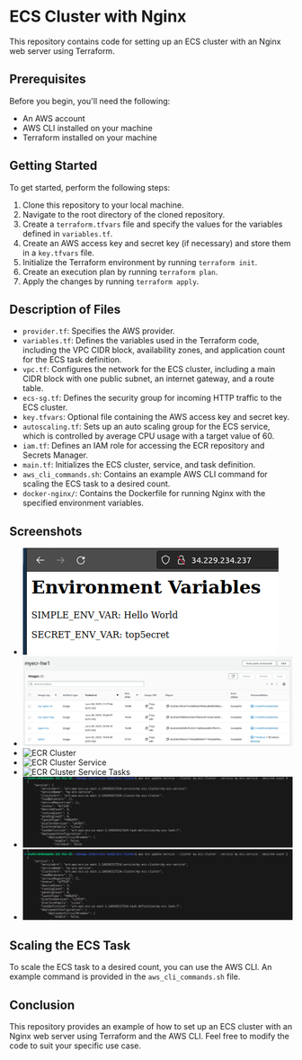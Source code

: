 # ECS Cluster with Nginx

This repository contains code for setting up an ECS cluster with an Nginx web server using Terraform.

## Prerequisites

Before you begin, you'll need the following:

- An AWS account
- AWS CLI installed on your machine
- Terraform installed on your machine

## Getting Started

To get started, perform the following steps:

1. Clone this repository to your local machine.
2. Navigate to the root directory of the cloned repository.
3. Create a `terraform.tfvars` file and specify the values for the variables defined in `variables.tf`.
4. Create an AWS access key and secret key (if necessary) and store them in a `key.tfvars` file.
5. Initialize the Terraform environment by running `terraform init`.
6. Create an execution plan by running `terraform plan`.
7. Apply the changes by running `terraform apply`.

## Description of Files

- `provider.tf`: Specifies the AWS provider.
- `variables.tf`: Defines the variables used in the Terraform code, including the VPC CIDR block, availability zones, and application count for the ECS task definition.
- `vpc.tf`: Configures the network for the ECS cluster, including a main CIDR block with one public subnet, an internet gateway, and a route table.
- `ecs-sg.tf`: Defines the security group for incoming HTTP traffic to the ECS cluster.
- `key.tfvars`: Optional file containing the AWS access key and secret key.
- `autoscaling.tf`: Sets up an auto scaling group for the ECS service, which is controlled by average CPU usage with a target value of 60.
- `iam.tf`: Defines an IAM role for accessing the ECR repository and Secrets Manager.
- `main.tf`: Initializes the ECS cluster, service, and task definition.
- `aws_cli_commands.sh`: Contains an example AWS CLI command for scaling the ECS task to a desired count.
- `docker-nginx/`: Contains the Dockerfile for running Nginx with the specified environment variables.

## Screenshots

- ![Curl NGINX](./screenshots/curl-nginx.png)
- ![ECR Screenshot](./screenshots/ecr-repo.png)
- ![ECR Cluster](./screenshots/ecr-cluster.png)
- ![ECR Cluster Service](./screenshots/ecr-cluster-service.png)
- ![ECR Cluster Service Tasks](./screenshots/ecr-cluster-service-tasks.png)
- ![ECR AWS CLI command to scale to 0](./screenshots/aws-cli-command-0.png)
- ![ECR AWS CLI command to scale back to 2](./screenshots/aws-cli-command-2.png)

## Scaling the ECS Task

To scale the ECS task to a desired count, you can use the AWS CLI. An example command is provided in the `aws_cli_commands.sh` file.

## Conclusion

This repository provides an example of how to set up an ECS cluster with an Nginx web server using Terraform and the AWS CLI. Feel free to modify the code to suit your specific use case.